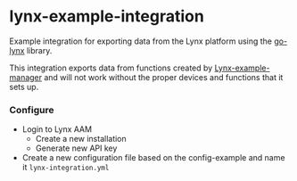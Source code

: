 # lynx-example-integration
Example integration for exporting data from the Lynx platform using the [go-lynx](https://github.com/IoTOpen/go-lynx, "go-lynx") library.

This integration exports data from functions created by [Lynx-example-manager](https://github.com/IoTOpen/lynx-example-manager "Lynx-example-manager")
and will not work without the proper devices and functions that it sets up.

### Configure

* Login to Lynx AAM
    * Create a new installation
    * Generate new API key
* Create a new configuration file based on the config-example and name it ```lynx-integration.yml```
